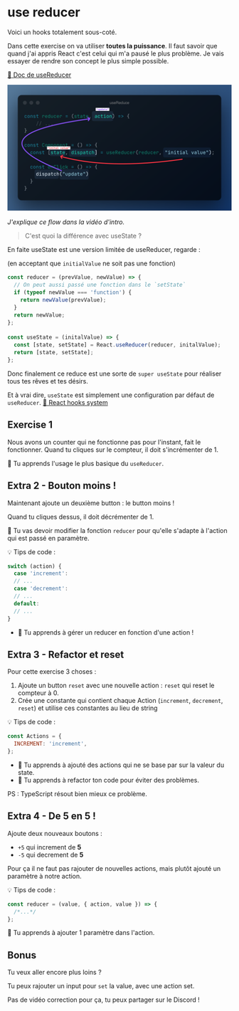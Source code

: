 # use reducer

Voici un hooks totalement sous-coté.

Dans cette exercise on va utiliser **toutes la puissance**. Il faut savoir que quand
j'ai appris React c'est celui qui m'a pausé le plus problème. Je vais essayer
de rendre son concept le plus simple possible.

[📖 Doc de useReducer](https://beta.reactjs.org/apis/usereducer)

![react hooks flow](../../../public/assets/use-reduce-flow.png)

_J'explique ce flow dans la vidéo d'intro._

> C'est quoi la différence avec useState ?

En faite useState est une version limitée de useReducer, regarde :

(en acceptant que `initialValue` ne soit pas une fonction)

```js
const reducer = (prevValue, newValue) => {
  // On peut aussi passé une fonction dans le `setState`
  if (typeof newValue === 'function') {
    return newValue(prevValue);
  }
  return newValue;
};

const useState = (initalValue) => {
  const [state, setState] = React.useReducer(reducer, initalValue);
  return [state, setState];
};
```

Donc finalement ce reduce est une sorte de `super useState` pour
réaliser tous tes rêves et tes désirs.

Et à vrai dire, `useState` est simplement une configuration par défaut de `useReducer`.
[📖 React hooks system](https://the-guild.dev/blog/react-hooks-system)

## Exercise 1

Nous avons un counter qui ne fonctionne pas pour l'instant, fait
le fonctionner.
Quand tu cliques sur le compteur, il doit s'incrémenter de 1.

💌 Tu apprends l'usage le plus basique du `useReducer`.

## Extra 2 - Bouton moins !

Maintenant ajoute un deuxième button : le button moins !

Quand tu cliques dessus, il doit décrémenter de 1.

🦁 Tu vas devoir modifier la fonction `reducer` pour qu'elle
s'adapte à l'action qui est passé en paramètre.

💡 Tips de code :

```js
switch (action) {
  case 'increment':
  // ...
  case 'decrement':
  // ...
  default:
  // ...
}
```

- 💌 Tu apprends à gérer un reducer en fonction d'une action !

## Extra 3 - Refactor et reset

Pour cette exercise 3 choses :

1. Ajoute un button `reset` avec une nouvelle action : `reset` qui reset le compteur à 0.
2. Crée une constante qui contient chaque Action (`increment`, `decrement`, `reset`)
   et utilise ces constantes au lieu de string

💡 Tips de code :

```js
const Actions = {
  INCREMENT: 'increment',
};
```

- 💌 Tu apprends à ajouté des actions qui ne se base par sur la valeur du state.
- 💌 Tu apprends à refactor ton code pour éviter des problèmes.

PS : TypeScript résout bien mieux ce problème.

## Extra 4 - De 5 en 5 !

Ajoute deux nouveaux boutons :

- `+5` qui increment de **5**
- `-5` qui decrement de **5**

Pour ça il ne faut pas rajouter de nouvelles actions, mais plutôt ajouté
un paramètre à notre action.

💡 Tips de code :

```js
const reducer = (value, { action, value }) => {
  /*...*/
};
```

💌 Tu apprends à ajouter 1 paramètre dans l'action.

## Bonus

Tu veux aller encore plus loins ?

Tu peux rajouter un input pour `set` la value, avec une action set.

Pas de vidéo correction pour ça, tu peux partager sur le Discord !
